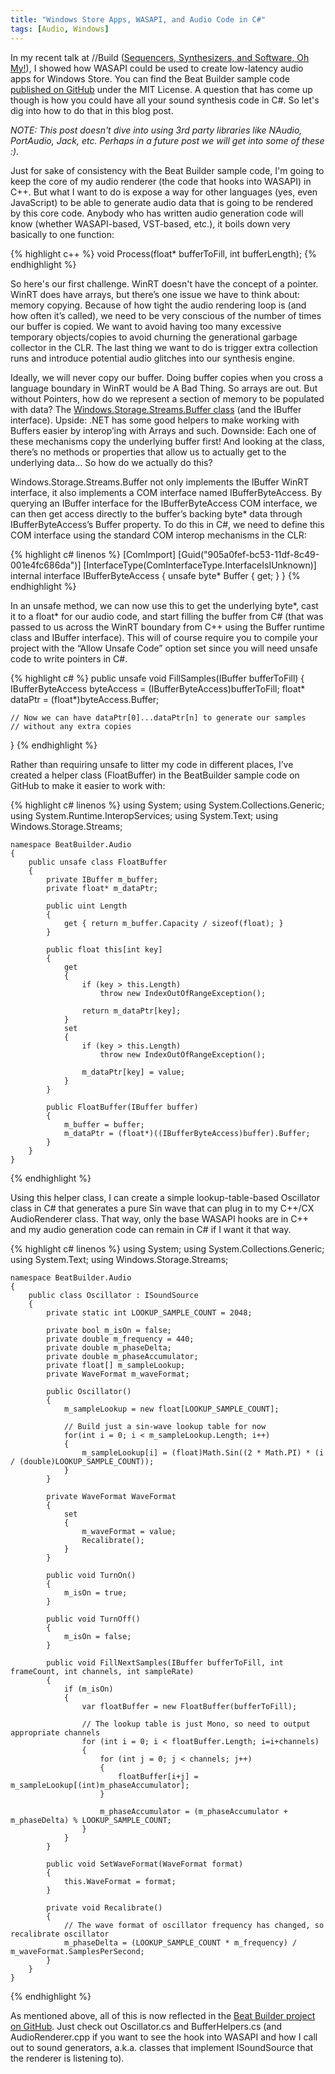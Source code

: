 ```yaml
---
title: "Windows Store Apps, WASAPI, and Audio Code in C#"
tags: [Audio, Windows]
---
```

In my recent talk at //Build ([Sequencers, Synthesizers, and Software, Oh My!](https://channel9.msdn.com/Events/Build/2014/3-548)), 
I showed how WASAPI could be used to create low-latency audio apps
for Windows Store. You can find the Beat Builder sample code [published on GitHub](https://github.com/jolson88/BeatBuilder) 
under the MIT License. A question that has come up though is how you could have all your sound synthesis code
in C#. So let's dig into how to do that in this blog post.

*NOTE: This post doesn't dive into using 3rd party libraries like NAudio, PortAudio, Jack, etc. 
Perhaps in a future post we will get into some of these :).*

Just for sake of consistency with the Beat Builder sample code, I'm going to keep the core of my
audio renderer (the code that hooks into WASAPI) in C++. But what I want to do is expose a way for 
other languages (yes, even JavaScript) to be able to generate audio data that is going to be 
rendered by this core code. Anybody who has written audio generation code will know (whether 
WASAPI-based, VST-based, etc.), it boils down very basically to one function:

{% highlight c++ %}
void Process(float* bufferToFill, int bufferLength);
{% endhighlight %}

So here's our first challenge. WinRT doesn't have the concept of a pointer. WinRT does have arrays, 
but there’s one issue we have to think about: memory copying. Because of how tight the audio rendering 
loop is (and how often it’s called), we need to be very conscious of the number of times our buffer is 
copied. We want to avoid having too many excessive temporary objects/copies to avoid churning the 
generational garbage collector in the CLR. The last thing we want to do is trigger extra collection 
runs and introduce potential audio glitches into our synthesis engine.

Ideally, we will never copy our buffer. Doing buffer copies when you cross a language boundary in WinRT 
would be A Bad Thing. So arrays are out. But without Pointers, how do we represent a section of memory 
to be populated with data? The [Windows.Storage.Streams.Buffer class](http://msdn.microsoft.com/en-us/library/windows/apps/windows.storage.streams.buffer) (and the IBuffer interface). Upside: .NET has some good helpers to make working with Buffers easier by interop’ing with Arrays and such. Downside: Each one of these mechanisms copy the underlying buffer first! 
And looking at the class, there’s no methods or properties that allow us to actually get to the underlying 
data… So how do we actually do this?

Windows.Storage.Streams.Buffer not only implements the IBuffer WinRT interface, it also implements a COM 
interface named IBufferByteAccess. By 
querying an IBuffer interface for the IBufferByteAccess COM interface, we can then get access directly 
to the buffer’s backing byte* data through IBufferByteAccess’s Buffer property. To do this in C#, we need 
to define this COM interface using the standard COM interop mechanisms in the CLR:

{% highlight c# linenos %}
[ComImport]
[Guid("905a0fef-bc53-11df-8c49-001e4fc686da")]
[InterfaceType(ComInterfaceType.InterfaceIsIUnknown)]
internal interface IBufferByteAccess
{
	unsafe byte* Buffer
	{
		get;
	}
}
{% endhighlight %}

In an unsafe method, we can now use this to get the underlying byte*, cast it to a float* for our audio code, 
and start filling the buffer from C# (that was passed to us across the WinRT boundary from C++ using the Buffer 
runtime class and IBuffer interface).  This will of course require you to compile your project with the “Allow 
Unsafe Code” option set since you will need unsafe code to write pointers in C#.

{% highlight c# %}
public unsafe void FillSamples(IBuffer bufferToFill)
{
	IBufferByteAccess byteAccess = (IBufferByteAccess)bufferToFill;
	float* dataPtr = (float*)byteAccess.Buffer;
     
	// Now we can have dataPtr[0]...dataPtr[n] to generate our samples
	// without any extra copies
}
{% endhighlight %}

Rather than requiring unsafe to litter my code in different places, I’ve created a helper class (FloatBuffer) in 
the BeatBuilder sample code on GitHub to make it easier to work with:

{% highlight c# linenos %}
    using System;
    using System.Collections.Generic;
    using System.Runtime.InteropServices;
    using System.Text;
    using Windows.Storage.Streams;
     
    namespace BeatBuilder.Audio
    {
        public unsafe class FloatBuffer
        {
            private IBuffer m_buffer;
            private float* m_dataPtr;
     
            public uint Length
            {
                get { return m_buffer.Capacity / sizeof(float); }
            }
     
            public float this[int key]
            {
                get
                {
                    if (key > this.Length)
                        throw new IndexOutOfRangeException();
     
                    return m_dataPtr[key];
                }
                set
                {
                    if (key > this.Length)
                        throw new IndexOutOfRangeException();
     
                    m_dataPtr[key] = value;
                }
            }
     
            public FloatBuffer(IBuffer buffer)
            {
                m_buffer = buffer;
                m_dataPtr = (float*)((IBufferByteAccess)buffer).Buffer;
            }
        }
    }
{% endhighlight %}

Using this helper class, I can create a simple lookup-table-based Oscillator class in C# that generates a pure 
Sin wave that can plug in to my C++/CX AudioRenderer class. That way, only the base WASAPI hooks are in C++ and 
my audio generation code can remain in C# if I want it that way.

{% highlight c# linenos %}
    using System;
    using System.Collections.Generic;
    using System.Text;
    using Windows.Storage.Streams;
     
    namespace BeatBuilder.Audio
    {
        public class Oscillator : ISoundSource
        {
            private static int LOOKUP_SAMPLE_COUNT = 2048;
     
            private bool m_isOn = false;
            private double m_frequency = 440;
            private double m_phaseDelta;
            private double m_phaseAccumulator;
            private float[] m_sampleLookup;
            private WaveFormat m_waveFormat;
     
            public Oscillator()
            {
                m_sampleLookup = new float[LOOKUP_SAMPLE_COUNT];
     
                // Build just a sin-wave lookup table for now
                for(int i = 0; i < m_sampleLookup.Length; i++)
                {
                    m_sampleLookup[i] = (float)Math.Sin((2 * Math.PI) * (i / (double)LOOKUP_SAMPLE_COUNT));
                }
            }
     
            private WaveFormat WaveFormat
            {
                set
                {
                    m_waveFormat = value;
                    Recalibrate();
                }
            }
     
            public void TurnOn()
            {
                m_isOn = true;
            }
     
            public void TurnOff()
            {
                m_isOn = false;
            }
     
            public void FillNextSamples(IBuffer bufferToFill, int frameCount, int channels, int sampleRate)
            {
                if (m_isOn)
                {
                    var floatBuffer = new FloatBuffer(bufferToFill);
     
                    // The lookup table is just Mono, so need to output appropriate channels
                    for (int i = 0; i < floatBuffer.Length; i=i+channels)
                    {
                        for (int j = 0; j < channels; j++)
                        {
                            floatBuffer[i+j] = m_sampleLookup[(int)m_phaseAccumulator];
                        }
     
                        m_phaseAccumulator = (m_phaseAccumulator + m_phaseDelta) % LOOKUP_SAMPLE_COUNT;
                    }
                }
            }
     
            public void SetWaveFormat(WaveFormat format)
            {
                this.WaveFormat = format;
            }
     
            private void Recalibrate()
            {
                // The wave format of oscillator frequency has changed, so recalibrate oscillator
                m_phaseDelta = (LOOKUP_SAMPLE_COUNT * m_frequency) / m_waveFormat.SamplesPerSecond;
            }
        }
    }
{% endhighlight %}

As mentioned above, all of this is now reflected in the [Beat Builder project on GitHub](https://github.com/jolson88/BeatBuilder). 
Just check out Oscillator.cs and BufferHelpers.cs (and AudioRenderer.cpp if you want to see the hook into 
WASAPI and how I call out to sound generators, a.k.a. classes that implement ISoundSource that the renderer 
is listening to). 
